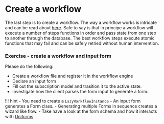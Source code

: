 # Create a workflow
The last step is to create a workflow. The way a workflow works is intricate and can be read about
[here](../../../architecture/application/workflow). Safe to say is that in principe a workflow will execute
a number of steps functions in order and pass state from one step to another through the database. The best
workflow steps execute atomic functions that may fail and can be safely retried without human intervention.

### Exercise - create a workflow and input form
Please do the following:

- Create a workflow file and register it in the workflow engine
- Declare an input form
- Fill out the subscription model and trasition it to the active state.
- Investigate how the client parses the form input to generate a form.

!!! hint
    - You need to create a `LazyWorkflowInstance`
    - An input form generates a Form class.
    - Generating multiple Forms in sequence creates a wizard like flow.
    - Take have a look at the form schema and how it interacts with [Uniforms](https://uniforms.tools)
